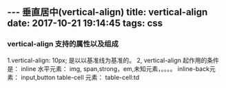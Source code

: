 --- 垂直居中(vertical-align)
title: vertical-align
date: 2017-10-21 19:14:45
tags: css
---
### vertical-align 支持的属性以及组成
1.vertical-align: 10px;  是以以基准线为基准的。
2, vertical-align 起作用的条件是：
    inline 水平元素： img, span,strong，em,未知元素，。。。。
    inline-back元素： input,button 
    table-cell 元素： table-cell:td
